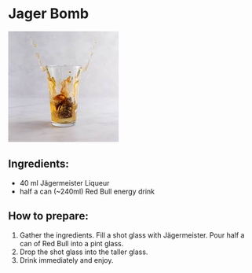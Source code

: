 # Jager Bomb

![poza jager bomb](./../PICS/jager-bomb.jpg)

## Ingredients:

* 40 ml Jägermeister Liqueur
* half a can (~240ml) Red Bull energy drink

## How to prepare:

1. Gather the ingredients. Fill a shot glass with Jägermeister. Pour half a can of Red Bull into a pint glass.
1. Drop the shot glass into the taller glass.
1. Drink immediately and enjoy.


